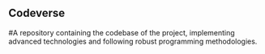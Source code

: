 ## Codeverse
#A repository containing the codebase of the project, implementing advanced technologies and following robust programming methodologies.
  
                  
                             
                    
   

